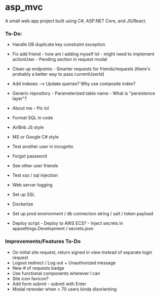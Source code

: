 # asp_mvc

A small web app project built using C#, ASP.NET Core, and JS/React.

### **To-Do**:
* Handle DB duplicate key constraint exception
* Fix add friend - how am i adding myself lol - might need to implement actionUser - Pending section in request modal
* Clean up endpoints - Smarter requests for friends/requests (there's probably a better way to pass currentUserId)
* Add indexes --> Update queries? Why use composite index?

* Generic repository - Parameterized table name - What is "persistence layer"?
* About me - Pic lol

* Format SQL in code
* AirBnb JS style
* MS or Google C# style

* Test another user in incognito
* Forgot password
* See other user friends

* Test xss / sql injection
* Web server logging

* Set up SSL
* Dockerize
* Set up prod environment / db connection string / salt / token payload
* Deploy script - Deploy to AWS ECS? - Inject secrets in appsettings.Development / secrets.json

### **Improvements/Features To-Do**
* On initial site request, return signed in view instead of separate login request
* Logout redirect / Log out + Unauthorized message
* New # of requests badge
* Use functional components wherever I can
* Site icon favicon?
* Add form submit - submit with Enter
* Modal rerender when > 70 users kinda disorienting